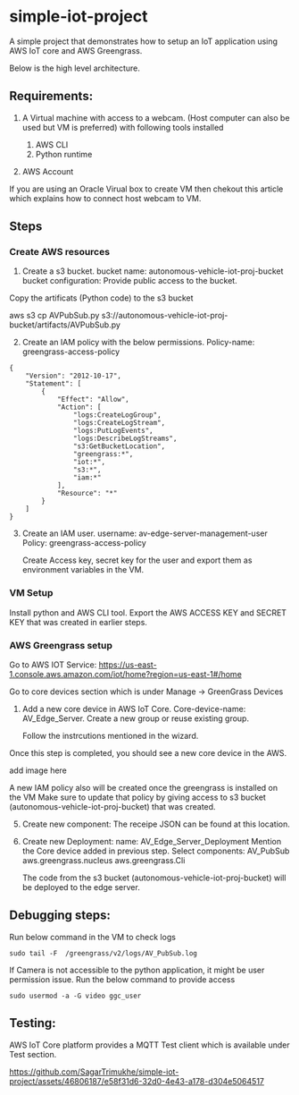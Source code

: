 # simple-iot-project
A simple project that demonstrates how to setup an IoT application using AWS IoT core and AWS Greengrass.

Below is the high level architecture.





## Requirements:
1. A Virtual machine with access to a webcam. (Host computer can also be used but VM is preferred)
with following tools installed
    1. AWS CLI
    2. Python runtime

2. AWS Account


If you are using an Oracle Virual box to create VM then chekout this article which explains how to connect host webcam to VM.

## Steps
### Create AWS resources 
1. Create a s3 bucket.
    bucket name: autonomous-vehicle-iot-proj-bucket
    bucket configuration: Provide public access to the bucket.

Copy the artificats (Python code) to the s3 bucket

aws s3 cp  AVPubSub.py s3://autonomous-vehicle-iot-proj-bucket/artifacts/AVPubSub.py


2. Create an IAM policy with the below permissions.
Policy-name: greengrass-access-policy

```
{
    "Version": "2012-10-17",
    "Statement": [
        {
            "Effect": "Allow",
            "Action": [
                "logs:CreateLogGroup",
                "logs:CreateLogStream",
                "logs:PutLogEvents",
                "logs:DescribeLogStreams",
                "s3:GetBucketLocation",
                "greengrass:*",
                "iot:*",
                "s3:*",
                "iam:*"
            ],
            "Resource": "*"
        }
    ]
}
```

3. Create an IAM user.
    username: av-edge-server-management-user
    Policy: greengrass-access-policy
    
    Create Access key, secret key for the user and export them as environment variables in the VM.

### VM Setup
Install python and AWS CLI tool.
Export the AWS ACCESS KEY and SECRET KEY that was created in earlier steps.

### AWS Greengrass setup
Go to AWS IOT Service: https://us-east-1.console.aws.amazon.com/iot/home?region=us-east-1#/home

Go to core devices section which is under Manage -> GreenGrass Devices 

1. Add a new core device in AWS IoT Core.
    Core-device-name: AV_Edge_Server.
    Create a new group or reuse existing group.

    Follow the instrcutions mentioned in the wizard.

Once this step is completed, you should see a new core device in the AWS.

add image here

A new IAM policy also will be created once the greengrass is installed on the VM
Make sure to update that policy by giving access to s3 bucket (autonomous-vehicle-iot-proj-bucket) that was created.


5. Create new component:
    The receipe JSON can be found at this location.

5. Create new Deployment:
    name: AV_Edge_Server_Deployment
    Mention the Core device added in previous step.
    Select components:
        AV_PubSub
        aws.greengrass.nucleus
        aws.greengrass.Cli

    The code from the s3 bucket (autonomous-vehicle-iot-proj-bucket) will be deployed to the edge server.

    
## Debugging steps:
Run below command in the VM to check logs 
```
sudo tail -F  /greengrass/v2/logs/AV_PubSub.log
```

If Camera is not accessible to the python application, it might be user permission issue. Run the below command to provide access
```
sudo usermod -a -G video ggc_user 
```
## Testing:
AWS IoT Core platform provides a MQTT Test client which is available under Test section.


https://github.com/SagarTrimukhe/simple-iot-project/assets/46806187/e58f31d6-32d0-4e43-a178-d304e5064517



